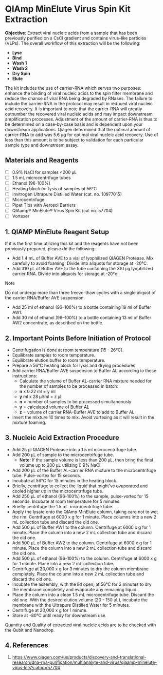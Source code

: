 # QIAmp MinElute Virus Spin Kit Extraction
**Objective**: Extract viral nucleic acids from a sample that has been previously purified on a CsCl gradient and contains virus-like particles (VLPs). The overall workflow of this extraction will be the following:
- **Lyse**
- **Bind**
- **Wash 1**
- **Wash 2**
- **Dry Spin**
- **Elute**

The kit includes the use of carrier-RNA which serves two purposes: enhance the binding of viral nucleic acids to the spin filter membrane and reduce the chance of viral RNA being degraded by RNases. The failure to include the carrier-RNA in the protocol may result in reduced viral nucleic acid recovery. It is important to note that the carrier-RNA will greatly outnumber the recovered viral nucleic acids and may impact downstream amplification processes. Adjustment of the amount of carrier-RNA is thus to be determined on a case-by-case basis and is dependent upon your downstream applications. Qiagen determined that the optimal amount of carrier-RNA to add was 5.6 µg for optimal viral nucleic acid recovery. Use of less than this amount is to be subject to validation for each particular sample type and downstream assay.  

## Materials and Reagents
- [ ] 0.9% NaCl for samples <200 µL
- [ ] 1.5 mL microcentrifuge tubes
- [ ] Ethanol (96-100%)
- [ ] Heating block for lysis of samples at 56°C
- [ ] Invitrogen Ultrapure Distilled Water (cat. no. 10977015)
- [ ] Microcentrifuge
- [ ] Pipet Tips with Aerosol Barriers
- [ ] QIAamp® MinElute® Virus Spin Kit (cat no. 57704)
- [ ] Vortexer

## 1. QIAMP MinElute Reagent Setup
If it is the first time utilizing this kit and the reagents have not been previously prepared, please do the following:
- Add 1.4 mL of Buffer AVE to a vial of lyophilized QIAGEN Protease. Mix carefully to avoid foaming. Divide into aliquots for storage at -20°C. 
- Add 310 µL of Buffer AVE to the tube containing the 310 μg lyophilized carrier RNA. Divide into aliquots for storage at -20°c. 

> [!NOTE]
> Do not undergo more than three freeze-thaw cycles with a single aliquot of the carrier RNA/Buffer AVE suspension.

- Add 25 ml of ethanol (96–100%) to a bottle containing 19 ml of Buffer AW1.
- Add 30 ml of ethanol (96–100%) to a bottle containing 13 ml of Buffer AW2 concentrate, as described on the bottle.

## 2. Important Points Before Initiation of Protocol
- Centrifugation is done at room temperature (15 - 26°C).
- Equilibrate samples to room temperature.
- Equilibrate elution buffer to room temperature.
- Prepare a 56°C heating block for lysis and drying procedures.
- Add carrier RNA/Buffer AVE suspension to Buffer AL according to these instructions:
	- Calculate the volume of Buffer AL-carrier RNA mixture needed for the number of samples to be processed in batch:
	- **n** x 0.22 ml = y ml
	- **y** ml x 28 μl/ml = z μl
	- **n** = number of samples to be processed simultaneously
	- **y** = calculated volume of Buffer AL
	- **z** = volume of carrier RNA–Buffer AVE to add to Buffer AL
- Invert the mixture 10 times to mix. Avoid vortexing as it will result in the mixture foaming.


## 3. Nucleic Acid Extraction Procedure
- Add 25 μl QIAGEN Protease into a 1.5 ml microcentrifuge tube.
- Add 200 µL of sample to the microcentrifuge tube.
	- **Note**: If the sample volume is less than 200 µL, then bring the final volume up to 200 µL utilizing 0.9% NaCl.
- Add 200 µL of the Buffer AL-carrier RNA mixture to the microcentrifuge tube. Pulse-vortex for 15 seconds.
- Incubate at 56°C for 15 minutes in the heating block.
- Briefly, centrifuge to collect the liquid that might've evaporated and cooled higher up in the microcentrifuge tube.
- Add 250 µL of ethanol (96-100%) to the sample, pulse-vortex for 15 seconds. Incubate at room temperature for 5 minutes.
- Briefly centrifuge the 1.5 mL microcentrifuge tube. 
- Apply the lysate onto the QIAmp MinElute column, taking care not to wet the rim. Centrifuge at 6000 x g for 1 minute. Place columns into a new 2 mL collection tube and discard the old one. 
- Add 500 µL of Buffer AW1 to the column. Centrifuge at 6000 x g for 1 minute. Place the column into a new 2 mL collection tube and discard the old one. 
- Add 500 µL of Buffer AW2 to the column. Centrifuge at 6000 x g for 1 minute. Place the column into a new 2 mL collection tube and discard the old one. 
- Add 500 µL of ethanol (96-100%) to the column. Centrifuge at 6000 x g for 1 minute. Place into a new 2 mL collection tube. 
- Centrifuge at 20,000 x g for 3 minutes to dry the column membrane completely. Place the column into a new 2 mL collection tube and discard the old one.
- Incubate the assembly, with the lid open, at 56°C for 3 minutes to dry the membrane completely and evaporate any remaining liquid. 
- Place the column into a clean 1.5 mL microcentrifuge tube. Discard the old one. With the desired elution volume (20 - 150 µL), incubate the membrane with the Ultrapure Distilled Water for 5 minutes. 
- Centrifuge at 20,000 x g for 1 minute.
- Store at -80°C until ready for downstream use. 

Quantity and Quality of extracted viral nucleic acids are to be checked with the Qubit and Nanodrop.

## 4. References
1. https://www.qiagen.com/us/products/discovery-and-translational-research/dna-rna-purification/multianalyte-and-virus/qiaamp-minelute-virus-kits?catno=57704
